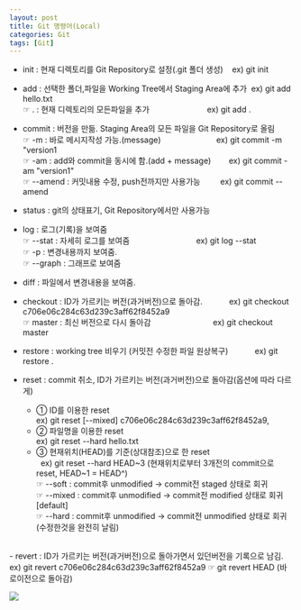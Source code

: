 ```yaml
---
layout: post
title: Git 명령어(Local)
categories: Git
tags: [Git]
---
```


- init : 현재 디렉토리를 Git Repository로 설정(.git 폴더 생성)    ex) git init

- add : 선택한 폴더,파일을 Working Tree에서 Staging Area에 추가  ex) git add hello.txt  
  ☞ . : 현재 디렉토리의 모든파일을 추가                          ex) git add .

- commit : 버전을 만듦. Staging Area의 모든 파일을 Git Repository로 올림  
  ☞ -m : 바로 메시지작성 가능.(message)                         ex) git commit -m "version1  
  ☞ -am : add와 commit을 동시에 함.(add + message)        ex) git commit -am "version1"  
  ☞ --amend : 커밋내용 수정, push전까지만 사용가능         ex) git commit --amend

- status : git의 상태표기, Git Repository에서만 사용가능

- log : 로그(기록)을 보여줌  
  ☞ --stat : 자세히 로그를 보여줌                                ex) git log --stat  
  ☞ -p : 변경내용까지 보여줌.  
  ☞ --graph : 그래프로 보여줌

- diff : 파일에서 변경내용을 보여줌.

- checkout : ID가 가르키는 버전(과거버전)으로 돌아감.            ex) git checkout c706e06c284c63d239c3aff62f8452a9  
  ☞ master : 최신 버전으로 다시 돌아감                            ex) git checkout master

- restore : working tree 비우기 (커밋전 수정한 파일 원상복구)            ex) git restore . 

- reset : commit 취소, ID가 가르키는 버전(과거버전)으로 돌아감(옵션에 따라 다르게)
  - ① ID를 이용한 reset  
    ex) git reset \[--mixed\] c706e06c284c63d239c3aff62f8452a9,   
  - ② 파일명을 이용한 reset   
    ex) git reset --hard hello.txt
  - ③ 현재위치(HEAD)를 기준(상대참조)으로 한 reset  
    ex) git reset --hard HEAD~3 (현재위치로부터 3개전의 commit으로 reset, HEAD~1 = HEAD^)  
☞ --soft : commit후 unmodified -> commit전 staged 상태로 회귀  
☞ --mixed : commit후 unmodified -> commit전 modified 상태로 회귀\[default\]  
☞ --hard : commit후 unmodified -> commit전 unmodified 상태로 회귀(수정한것을 완전히 날림)

<br>
- revert : ID가 가르키는 버전(과거버전)으로 돌아가면서 있던버전을 기록으로 남김.  
  ex) git revert c706e06c284c63d239c3aff62f8452a9  
  ☞ git revert HEAD (바로이전으로 돌아감)

![](https://blog.kakaocdn.net/dn/RVvKW/btqHJoyKYwX/z7BUhKyBtLeLZrBi8qS6cK/img.png)
